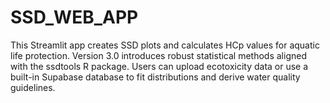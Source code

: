 # SSD_WEB_APP
This Streamlit app creates SSD plots and calculates HCp values for aquatic life protection. Version 3.0 introduces robust statistical methods aligned with the ssdtools R package. Users can upload ecotoxicity data or use a built-in Supabase database to fit distributions and derive water quality guidelines.
